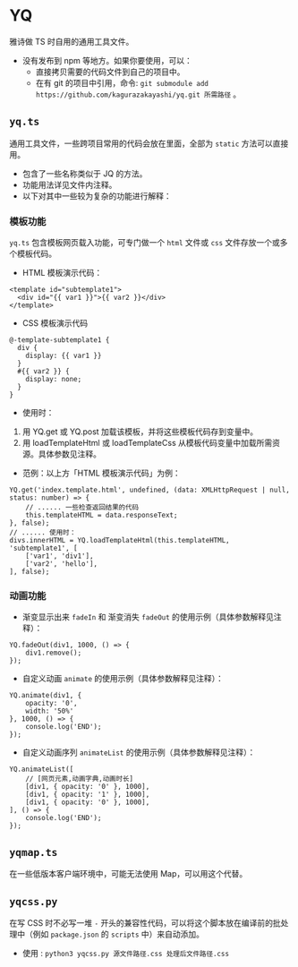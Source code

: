 # YQ

雅诗做 TS 时自用的通用工具文件。

- 没有发布到 npm 等地方。如果你要使用，可以：
  - 直接拷贝需要的代码文件到自己的项目中。
  - 在有 git 的项目中引用，命令: `git submodule add https://github.com/kagurazakayashi/yq.git 所需路径` 。

## `yq.ts`

通用工具文件，一些跨项目常用的代码会放在里面，全部为 `static` 方法可以直接用。

  - 包含了一些名称类似于 JQ 的方法。
  - 功能用法详见文件内注释。
  - 以下对其中一些较为复杂的功能进行解释：

### 模板功能

`yq.ts` 包含模板网页载入功能，可专门做一个 `html` 文件或 `css` 文件存放一个或多个模板代码。

- HTML 模板演示代码：
```
<template id="subtemplate1">
  <div id="{{ var1 }}">{{ var2 }}</div>
</template>
```
- CSS 模板演示代码
```
@-template-subtemplate1 {
  div {
    display: {{ var1 }}
  }
  #{{ var2 }} {
    display: none;
  }
}
```

- 使用时：
1. 用 YQ.get 或 YQ.post 加载该模板，并将这些模板代码存到变量中。
2. 用 loadTemplateHtml 或 loadTemplateCss 从模板代码变量中加载所需资源。具体参数见注释。
- 范例：以上方「HTML 模板演示代码」为例：
```
YQ.get('index.template.html', undefined, (data: XMLHttpRequest | null, status: number) => {
    // ...... 一些检查返回结果的代码
    this.templateHTML = data.responseText;
}, false);
// ...... 使用时：
divs.innerHTML = YQ.loadTemplateHtml(this.templateHTML, 'subtemplate1', [
    ['var1', 'div1'],
    ['var2', 'hello'],
], false);
```

### 动画功能

- 渐变显示出来 `fadeIn` 和 渐变消失 `fadeOut` 的使用示例（具体参数解释见注释）：
```
YQ.fadeOut(div1, 1000, () => {
    div1.remove();
});
```
- 自定义动画 `animate` 的使用示例（具体参数解释见注释）：
```
YQ.animate(div1, {
    opacity: '0',
    width: '50%'
}, 1000, () => {
    console.log('END');
});
```
- 自定义动画序列 `animateList` 的使用示例（具体参数解释见注释）：
```
YQ.animateList([
    // [网页元素,动画字典,动画时长]
    [div1, { opacity: '0' }, 1000],
    [div1, { opacity: '1' }, 1000],
    [div1, { opacity: '0' }, 1000],
], () => {
    console.log('END');
});
```

## `yqmap.ts`

在一些低版本客户端环境中，可能无法使用 Map，可以用这个代替。

## `yqcss.py`

在写 CSS 时不必写一堆 `-` 开头的兼容性代码，可以将这个脚本放在编译前的批处理中（例如 `package.json` 的 `scripts` 中）来自动添加。

- 使用 : `python3 yqcss.py 源文件路径.css 处理后文件路径.css`